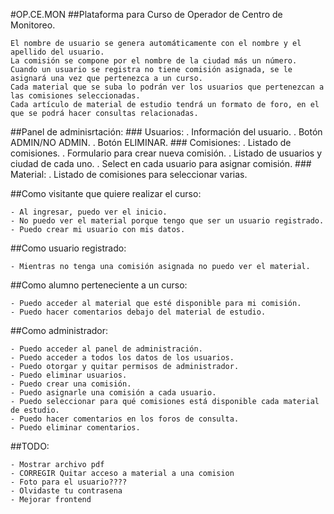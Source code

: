 #OP.CE.MON
##Plataforma para Curso de Operador de Centro de Monitoreo.

    El nombre de usuario se genera automáticamente con el nombre y el apellido del usuario. 
    La comisión se compone por el nombre de la ciudad más un número.
    Cuando un usuario se registra no tiene comisión asignada, se le asignará una vez que pertenezca a un curso.
    Cada material que se suba lo podrán ver los usuarios que pertenezcan a las comisiones seleccionadas.
    Cada artículo de material de estudio tendrá un formato de foro, en el que se podrá hacer consultas relacionadas.


##Panel de adminisrtación:
    ### Usuarios: 
        . Información del usuario.
        . Botón ADMIN/NO ADMIN.
        . Botón ELIMINAR.
    ### Comisiones:
        . Listado de comisiones.
        . Formulario para crear nueva comisión.
        . Listado de usuarios y ciudad de cada uno.
        . Select en cada usuario para asignar comisión.
    ### Material:
       . Listado de comisiones para seleccionar varias.

##Como visitante que quiere realizar el curso:

    - Al ingresar, puedo ver el inicio.
    - No puedo ver el material porque tengo que ser un usuario registrado.
    - Puedo crear mi usuario con mis datos.

##Como usuario registrado:

    - Mientras no tenga una comisión asignada no puedo ver el material.

##Como alumno perteneciente a un curso:

    - Puedo acceder al material que esté disponible para mi comisión.
    - Puedo hacer comentarios debajo del material de estudio.

##Como administrador:

    - Puedo acceder al panel de administración.
    - Puedo acceder a todos los datos de los usuarios.
    - Puedo otorgar y quitar permisos de administrador.
    - Puedo eliminar usuarios.
    - Puedo crear una comisión.
    - Puedo asignarle una comisión a cada usuario.
    - Puedo seleccionar para qué comisiones está disponible cada material de estudio.
    - Puedo hacer comentarios en los foros de consulta.
    - Puedo eliminar comentarios.


##TODO:

    - Mostrar archivo pdf 
    - CORREGIR Quitar acceso a material a una comision
    - Foto para el usuario????
    - Olvidaste tu contrasena
    - Mejorar frontend